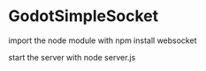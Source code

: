 # GodotSimpleSocket

import the node module with 
npm install websocket

start the server with
node server.js
